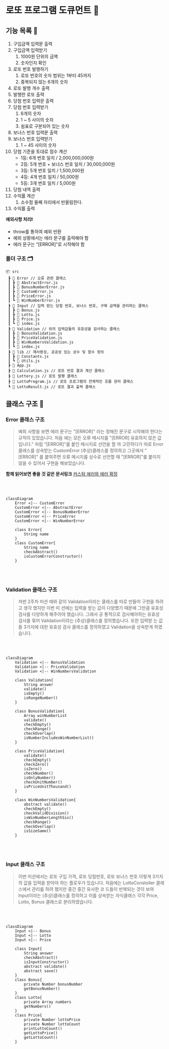# 로또 프로그램 도큐먼트 📄

## 기능 목록 📝

1. 구입금액 입력문 출력
2. 구입금액 입력받기
   1. 1000원 단위의 금액
   2. 숫자인지 확인
3. 로또 번호 발행하기
   1. 로또 번호의 숫자 범위는 1부터 45까지
   2. 중복되지 않는 6개의 숫자
4. 로또 발행 개수 출력
5. 발행한 로또 출력
6. 당첨 번호 입력문 출력
7. 당첨 번호 입력받기
   1. 6개의 숫자
   2. 1 ~ 5 사이의 숫자
   3. 쉼표로 구분되어 있는 숫자
8. 보너스 번호 입력문 출력
9. 보너스 번호 입력받기
   1. 1 ~ 45 사이의 숫자
10. 당첨 기준을 토대로 점수 계산
    - 1등: 6개 번호 일치 / 2,000,000,000원
    - 2등: 5개 번호 + 보너스 번호 일치 / 30,000,000원
    - 3등: 5개 번호 일치 / 1,500,000원
    - 4등: 4개 번호 일치 / 50,000원
    - 5등: 3개 번호 일치 / 5,000원
11. 당첨 내역 출력
12. 수익률 계산
    1. 소수점 둘째 자리에서 반올림한다.
13. 수익률 출력

**예외사항 처리❗️**

- throw를 통하여 예외 반환
- 예외 상황에서는 에러 문구를 출력해야 함
- 에러 문구는 “[ERROR]”로 시작해야 함

### 폴더 구조 🗂

```
📦 src
 ┣ 📂 Error // 오류 관련 클래스
 ┃ ┣ 📜 AbstractError.js
 ┃ ┣ 📜 BonusNumberError.js
 ┃ ┣ 📜 CustomError.js
 ┃ ┣ 📜 PriceError.js
 ┃ ┗ 📜 WinNumberError.js
 ┣ 📂 Input // 입력 받는 당첨 번호, 보너스 번호, 구매 금액을 관리하는 클래스
 ┃ ┣ 📜 Bonus.js
 ┃ ┣ 📜 Lotto.js
 ┃ ┣ 📜 Price.js
 ┃ ┗ 📜 index.js
 ┣ 📂 Validation // 위의 입력값들의 유효성을 검사하는 클래스
 ┃ ┣ 📜 BonusValidation.js
 ┃ ┣ 📜 PriceValidation.js
 ┃ ┣ 📜 WinNumbersValidation.js
 ┃ ┗ 📜 index.js
 ┣ 📂 lib // 재사용성, 공공성 있는 상수 및 함수 정의
 ┃ ┣ 📜 Constants.js
 ┃ ┗ 📜 Utils.js
 ┣ 📜 App.js
 ┣ 📜 Calculation.js // 로또 번호 결과 계산 클래스
 ┣ 📜 Lottery.js // 로또 발행 클래스
 ┣ 📜 LottoProgram.js // 로또 프로그램의 전체적인 흐름 관리 클래스
 ┗ 📜 LottoResult.js // 로또 결과 출력 클래스
```

## 클래스 구조 🏡

### Error 클래스 구조

> 예외 사항을 보면 에러 문구는 "[ERROR]" 라는 정해진 문구로 시작해야 한다는 규칙이 있었습니다. 처음
> 에는 모든 오류 메시지를 "[ERROR] 유효하지 않은 값입니다." 처럼 "[ERROR]"를 붙인 메시지로 선언을 할
> 까 고민하다가 따로 Error 클래스를 상속받는 CustomError (추상)클래스를 정의하고 그곳에서 "[ERROR]"
> 를 붙여주면 오류 메시지를 상수로 선언할 때 "[ERROR]"를 붙이지 않을 수 있어서 구현을 해보았습니다.

**함께 읽어보면 좋을 것 같은 문서링크**
[커스텀 에러와 에러 확장](https://ko.javascript.info/custom-errors)

<br/><br/>

```mermaid
classDiagram
    Error <|-- CustomError
    CustomError <|-- AbstractError
    CustomError <|-- BonusNumberError
    CustomError <|-- PriceError
    CustomError <|-- WinNumberError

    class Error{
        String name
    }
    class CustomError{
        String name
        checkAbstract()
        isCustomErrorConstructor()
    }
```

<br/><br/>

### Validation 클래스 구조

> 저번 2주차 미션 때와 같이 Validation이라는 클래스를 따로 만들어 구현을 하려고 생각 했지만 이번 미
> 션에는 입력을 받는 값이 다양했기 때문에 그만큼 유효성 검사를 다양하게 해주어야 했습니다. 그래서 공
> 통적으로 검사해야하는 유효성 검사를 묶어 Validation이라는 (추상)클래스를 정의했습니다. 또한 입력받
> 는 값들 3가지에 대한 유효성 검사 클래스를 정의하였고 Validation을 상속받게 하였습니다.

<br/><br/>

```mermaid
classDiagram
    Validation <|-- BonusValidation
    Validation <|-- PriceValidation
    Validation <|-- WinNumbersValidation

    class Validation{
        String answer
        validate()
        isEmpty()
        isRangeNumber()
    }

    class BonusValidation{
        Array winNumberList
        validate()
        checkEmpty()
        checkRange()
        checkOverlap()
        isNumberIncludesWinNumberList()
    }

    class PriceValidation{
        validate()
        checkEmpty()
        checkZero()
        isZero()
        checkNumber()
        isOnlyNumber()
        checkUnitNumber()
        isPriceUnitThousand()
    }

    class WinNumbersValidation{
        abstract validate()
        checkEmpty()
        checkValidDivision()
        isWinNumberLengthSix()
        checkRange()
        checkOverlap()
        isSizeSame()
    }
```

<br/><br/>

### Input 클래스 구조

> 이번 미션에서는 로또 구입 가격, 로또 당첨번호, 로또 보너스 번호 이렇게 3가지의 값을 입력을 받아야
> 하는 플로우가 있습니다. 처음에는 LottoConstoller 클래스에서 관리를 하려 했지만 중간 중간 유사한 코
> 드들이 반복되는 것이 보여 Input이라는 (추상)클래스를 정의하고 이를 상속받는 자식클래스 각각 Price,
> Lotto, Bonus 클래스로 분리하였습니다.

<br/><br/>

```mermaid
classDiagram
    Input <|-- Bonus
    Input <|-- Lotto
    Input <|-- Price

    class Input{
        String answer
        checkAbstract()
        isInputConstructor()
        abstract validate()
        abstract save()
    }
    class Bonus{
        private Number bonusNumber
        getBonusNumber()
    }
    class Lotto{
        private Array numbers
        getNumbers()
    }
    class Price{
        private Number lottoPrice
        private Number lottoCount
        printLottoCount()
        getLottoPrice()
        getLottoCount()
    }
```
